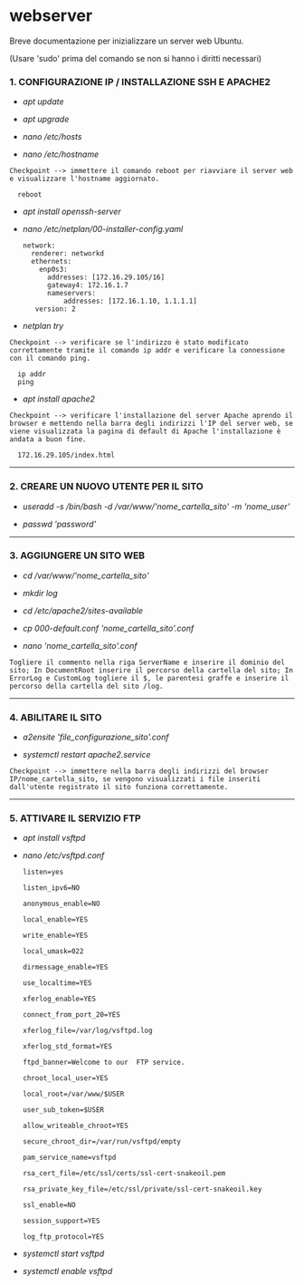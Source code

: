 # webserver
Breve documentazione per inizializzare un server web Ubuntu.

(Usare 'sudo' prima del comando se non si hanno i diritti necessari)

### 1. CONFIGURAZIONE IP / INSTALLAZIONE SSH E APACHE2

- _apt update_

- _apt upgrade_

- _nano /etc/hosts_ 

- _nano /etc/hostname_

`Checkpoint --> immettere il comando reboot per riavviare il server web e visualizzare l'hostname aggiornato.`

      reboot

- _apt install openssh-server_

- _nano /etc/netplan/00-installer-config.yaml_

      network:
        renderer: networkd
        ethernets:
          enp0s3:
            addresses: [172.16.29.105/16]
            gateway4: 172.16.1.7
            nameservers:
                addresses: [172.16.1.10, 1.1.1.1]
         version: 2

- _netplan try_

`Checkpoint --> verificare se l'indirizzo è stato modificato correttamente tramite il comando ip addr e verificare la connessione con il comando ping.`

      ip addr
      ping

- _apt install apache2_

`Checkpoint --> verificare l'installazione del server Apache aprendo il browser e mettendo nella barra degli indirizzi l'IP del server web, se viene visualizzata la pagina di default di Apache l'installazione è andata a buon fine.`

      172.16.29.105/index.html

---

### 2. CREARE UN NUOVO UTENTE PER IL SITO

- _useradd -s /bin/bash -d /var/www/'nome_cartella_sito' -m 'nome_user'_

- _passwd 'password'_

---

### 3. AGGIUNGERE UN SITO WEB

- _cd /var/www/'nome_cartella_sito'_

- _mkdir log_

- _cd /etc/apache2/sites-available_

- _cp 000-default.conf 'nome_cartella_sito'.conf_

- _nano 'nome_cartella_sito'.conf_

`Togliere il commento nella riga ServerName e inserire il dominio del sito; In DocumentRoot inserire il percorso della cartella del sito; In ErrorLog e CustomLog togliere il $, le parentesi graffe e inserire il percorso della cartella del sito /log.`

---

### 4. ABILITARE IL SITO

- _a2ensite 'file_configurazione_sito'.conf_

- _systemctl restart apache2.service_

`Checkpoint --> immettere nella barra degli indirizzi del browser IP/nome_cartella_sito, se vengono visualizzati i file inseriti dall'utente registrato il sito funziona correttamente.`

---

### 5. ATTIVARE IL SERVIZIO FTP

- _apt install vsftpd_

- _nano /etc/vsftpd.conf_

      listen=yes

      listen_ipv6=NO

      anonymous_enable=NO

      local_enable=YES

      write_enable=YES

      local_umask=022

      dirmessage_enable=YES

      use_localtime=YES

      xferlog_enable=YES

      connect_from_port_20=YES

      xferlog_file=/var/log/vsftpd.log

      xferlog_std_format=YES

      ftpd_banner=Welcome to our  FTP service.

      chroot_local_user=YES

      local_root=/var/www/$USER

      user_sub_token=$USER

      allow_writeable_chroot=YES

      secure_chroot_dir=/var/run/vsftpd/empty

      pam_service_name=vsftpd

      rsa_cert_file=/etc/ssl/certs/ssl-cert-snakeoil.pem

      rsa_private_key_file=/etc/ssl/private/ssl-cert-snakeoil.key

      ssl_enable=NO

      session_support=YES

      log_ftp_protocol=YES

- _systemctl start vsftpd_

- _systemctl enable vsftpd_
